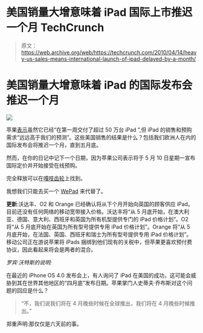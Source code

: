 # 美国销量大增意味着 iPad 国际上市推迟一个月 TechCrunch

> 原文：<https://web.archive.org/web/https://techcrunch.com/2010/04/14/heavy-us-sales-means-international-launch-of-ipad-delayed-by-a-month/>

# 美国销量大增意味着 iPad 的国际发布会推迟一个月

![](img/8fe638a6f932b3693c916bac0d1f68b1.png)

苹果[表示](https://web.archive.org/web/20221004235124/http://www.apple.com/pr/library/2010/04/14advisory_ipad.html)虽然它已经“在第一周交付了超过 50 万台 iPad ”,但 iPad 的销售和预购需求“远远高于我们的预测”。这些美国销售的结果是什么？包括我们欧洲人在内的国际发布会将推迟一个月，直到五月底。

然而，在你的日记中记下一个日期，因为苹果公司表示将于 5 月 10 日星期一宣布国际定价并开始接受在线预购。

完全释放可以在[嘎吱齿轮](https://web.archive.org/web/20221004235124/http://www.crunchgear.com/2010/04/14/apple-to-europe-zut-alors-ipad-isnt-arriving-until-may/)上找到。

我想我们只能去买一个 [WePad](https://web.archive.org/web/20221004235124/http://eu.beta.techcrunch.com/2010/04/13/the-bizarre-wepad-launch-a-chaotic-press-demo-only-video-of-the-ui/) 来代替了。

**更新**:沃达丰、O2 和 Orange 已经确认将从下个月开始向英国的顾客供应 iPad。目前还没有任何网络的移动宽带接入价格。沃达丰将“从 5 月底开始，在澳大利亚、德国、意大利、西班牙和英国为所有机型提供专门的 iPad 价格计划”。O2 将“从 5 月底开始在英国为所有型号提供专用 iPad 价格计划”。Orange 将“从 5 月底开始，在法国、英国、西班牙和瑞士为所有型号提供专用 iPad 价格计划”。移动公司正在游说苹果将 iPads 捆绑到他们现有的关税中，但苹果更喜欢预付费协议，因此看起来将会是两者的混合。

*罗宾·沃特斯的说明:*

在最近的 iPhone OS 4.0 发布会上，有人询问了 iPad 在美国的成功，这可能会威胁到其在世界其他地区的“四月底”发布日期。苹果掌门人史蒂夫·乔布斯对这个问题的回应是什么？

> “不，我们说我们将在 4 月晚些时候在全球推出，我们将在 4 月晚些时候推出。”

郑重声明:那仅仅是六天前的事。